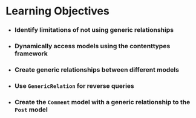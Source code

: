 # Learning Objectives

* ### Identify limitations of not using generic relationships
* ### Dynamically access models using the contenttypes framework
* ### Create generic relationships between different models
* ### Use `GenericRelation` for reverse queries
* ### Create the `Comment` model with a generic relationship to the `Post` model
